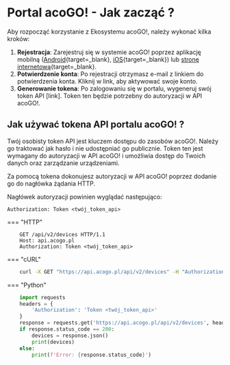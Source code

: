 # Portal acoGO! - Jak zacząć ?

Aby rozpocząć korzystanie z Ekosystemu acoGO!, należy wykonać kilka kroków:

1. **Rejestracja**: Zarejestruj się w systemie acoGO! poprzez aplikację mobilną ([Android](https://play.google.com/store/apps/details?id=pl.aco.acogo){target=_blank}, [iOS](https://apps.apple.com/pl/app/acogo-2-0/id1544715142?l=pl){target=_blank}) lub [stronę internetową](https://portal.acogo.pl){target=_blank}.
2. **Potwierdzenie konta**: Po rejestracji otrzymasz e-mail z linkiem do potwierdzenia konta. Kliknij w link, aby aktywować swoje konto.
3. **Generowanie tokena**: Po zalogowaniu się w portalu, wygeneruj swój token API [link]. Token ten będzie potrzebny do autoryzacji w API acoGO!.

## Jak używać tokena API portalu acoGO! ?

Twój osobisty token API jest kluczem dostępu do zasobów acoGO!. Należy go traktować jak hasło i nie udostępniać go publicznie. Token ten jest wymagany do autoryzacji w API acoGO! i umożliwia dostęp do Twoich danych oraz zarządzanie urządzeniami.

Za pomocą tokena dokonujesz autoryzacji w API acoGO! poprzez dodanie go do nagłówka żądania HTTP. 

Nagłówek autoryzacji powinien wyglądać następująco:

```
Authorization: Token <twój_token_api>
```

=== "HTTP"
```http
    GET /api/v2/devices HTTP/1.1
    Host: api.acogo.pl
    Authorization: Token <twój_token_api>
```

=== "cURL"
```bash
    curl -X GET "https://api.acogo.pl/api/v2/devices" -H "Authorization: Token <twój_token_api>"
```

=== "Python"
```python
    import requests
    headers = {
        'Authorization': 'Token <twój_token_api>'
    }
    response = requests.get('https://api.acogo.pl/api/v2/devices', headers=headers)
    if response.status_code == 200:
        devices = response.json()
        print(devices)
    else:
        print(f'Error: {response.status_code}')
```
